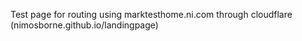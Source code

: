 Test page for routing using marktesthome.ni.com through cloudflare (nimosborne.github.io/landingpage)
